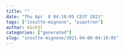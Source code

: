 ```yaml
---
title: ""
date: "Thu Apr  8 04:10:05 CEST 2021"
tags: ["insulte-mignone", "pipotron"]
author: m1ch3l
categories: ["generated"]
slug: "insulte-mignone/2021-04-08-04:10:05"
---
```



